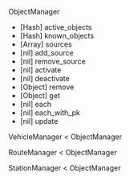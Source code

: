 ObjectManager
  - [Hash]    active_objects
  - [Hash]    known_objects
  - [Array]   sources
  - [nil]     add_source
  - [nil]     remove_source
  - [nil]     activate
  - [nil]     deactivate
  - [Object]  remove
  - [Object]  get
  - [nil]     each
  - [nil]     each_with_pk
  - [nil]     update


VehicleManager < ObjectManager

RouteManager < ObjectManager

StationManager < ObjectManager
